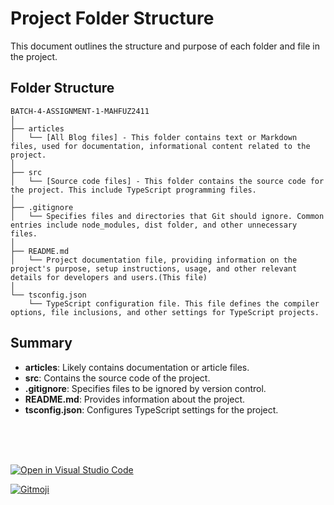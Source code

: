 # Project Folder Structure

This document outlines the structure and purpose of each folder and file in the project.

## Folder Structure

```
BATCH-4-ASSIGNMENT-1-MAHFUZ2411
│
├── articles
│   └── [All Blog files] - This folder contains text or Markdown files, used for documentation, informational content related to the project.
│
├── src
│   └── [Source code files] - This folder contains the source code for the project. This include TypeScript programming files.
│
├── .gitignore
│   └── Specifies files and directories that Git should ignore. Common entries include node_modules, dist folder, and other unnecessary files.
│
├── README.md
│   └── Project documentation file, providing information on the project's purpose, setup instructions, usage, and other relevant details for developers and users.(This file)
│
└── tsconfig.json
    └── TypeScript configuration file. This file defines the compiler options, file inclusions, and other settings for TypeScript projects.
```

## Summary

- **articles**: Likely contains documentation or article files.
- **src**: Contains the source code of the project.
- **.gitignore**: Specifies files to be ignored by version control.
- **README.md**: Provides information about the project.
- **tsconfig.json**: Configures TypeScript settings for the project.

<br>
<br>
<br>




[![Open in Visual Studio Code](https://classroom.github.com/assets/open-in-vscode-2e0aaae1b6195c2367325f4f02e2d04e9abb55f0b24a779b69b11b9e10269abc.svg)](https://classroom.github.com/online_ide?assignment_repo_id=16999846&assignment_repo_type=AssignmentRepo)

<a href="https://gitmoji.dev">
  <img
    src="https://img.shields.io/badge/gitmoji-%20😜%20😍-FFDD67.svg?style=flat-square"
    alt="Gitmoji"
  />
</a>